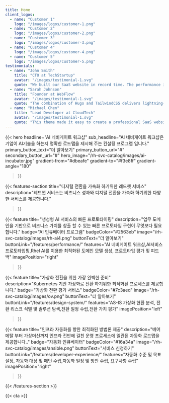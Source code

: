 ```yaml
---
title: Home
client_logos:
  - name: "Customer 1"
    logo: "/images/logos/customer-1.png"
  - name: "Customer 2"
    logo: "/images/logos/customer-2.png"
  - name: "Customer 3"
    logo: "/images/logos/customer-3.png"
  - name: "Customer 4"
    logo: "/images/logos/customer-4.png"
  - name: "Customer 5"
    logo: "/images/logos/customer-5.png"
testimonials:
  - name: "John Smith"
    title: "CTO at TechStartup"
    avatar: "/images/testimonial-1.svg"
    quote: "We built our SaaS website in record time. The performance is incredible, and our users love the modern, clean design."
  - name: "Sarah Johnson"
    title: "Founder at WebFlow"
    avatar: "/images/testimonial-1.svg"
    quote: "The combination of Hugo and TailwindCSS delivers lightning-fast performance. Our website loads instantly, which has significantly improved our conversion rates."
  - name: "Michael Chen"
    title: "Lead Developer at CloudTech"
    avatar: "/images/testimonial-1.svg"
    quote: "This theme made it easy to create a professional SaaS website. The build times are incredibly fast, and the code is clean and maintainable."
---
```


{{< hero 
    headline="AI 네비게이트 워크샵"
    sub_headline="AI 네비게이트 워크샵은 기업이 AI기술을 하는지 명확한 로드맵을 제시해 주는 컨설팅 프로그램 입니다."
    primary_button_text="더 알아보기"
    primary_button_url="#"
    secondary_button_url="#"
    hero_image="/rh-svc-catalog/images/ai-incubator.jpg"
    gradient-from="#dbeafe"
    gradient-to="#f3e8ff"
    gradient-angle="180"
>}}

<!-- {{< client-logos animate="true" >}} -->

{{< features-section 
    title="디지털 전환을 가속화 하기위한 레드햇 서비스"
    description="레드햇 서비스는 비즈니스 성과와 디지털 전환을 가속화 하기위한 다양한 서비스를 제공합니다."
>}}

{{< feature
    title="생성형 AI 서비스의 빠른 프로토타이핑"
    description="업무 도메인을 기반으로 비즈니스 가치를 창출 할 수 있는 빠른 프로토타입 구현이 무엇보다 필요합니다."
    badge="AI 인큐베이터 프로그램"
    badgeColor="#2563eb"
    image="/rh-svc-catalog/images/rh-ai4.png"
    buttonText="더 알아보기"
    buttonLink="/features/performance/"
    features="AI 네비게이트 워크샵,AI서비스 프로토타입핑,Rhel AI를 이용한 최적화된 도메인 모델 생성, 프로토타입 평가 및 피드백"
    imagePosition="right"
>}}

{{< feature
    title="가상화 전환을 위한 가장 완벽한 준비"
    description="Kubernetes 기반 가상화로 전환 하기위한 최적화된 프로세스를 제공합니다."
    badge="가상화 전환 평가 서비스"
    badgeColor="#7c3aed"
    image="/rh-svc-catalog/images/ov.png"
    buttonText="더 알아보기"
    buttonLink="/features/design-system/"
    features="AS-IS 가상화 현환 분석, 전환 리스크 식별 및 솔루션 탐색,전환 일정 수립,전환 가치 평가"
    imagePosition="left"
>}}

{{< feature
    title="인프라 자동화를 향한 최적화된 방법론 제공"
    description="베어메탈 부터 가상머신까지 인프라 전반에 걸친 운영 프로세스에 일관된 자동화 로드맵을 제공합니다.."
    badge="자동화 인큐베이터"
    badgeColor="#16a34a"
    image="/rh-svc-catalog/images/ansible.png"
    buttonText="서비스 신청하기"
    buttonLink="/features/developer-experience/"
    features="자동화 수준 및 목표 설정, 자동화 대상 및 패턴 수립,자동화 일정 및 방안 수립, 요구사항 수립"
    imagePosition="right"
>}}

{{< /features-section >}}

<!-- {{< testimonials 
    title="레드햇 서비스 고객"
    description="See how teams are building better websites with our theme."
    animate="true"
    background-color="#f1f5f9"
>}} -->

{{< cta >}}
